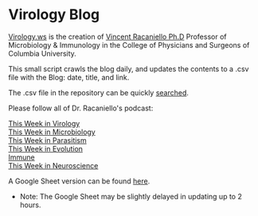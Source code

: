 # Virology Blog
[Virology.ws](https://www.virology.ws/)  is the creation of [Vincent Racaniello Ph.D](https://www.virology.ws/about/) Professor of Microbiology & Immunology in the College of Physicians and Surgeons of Columbia University.</br>

This small script crawls the blog daily, and updates the contents to a .csv file with the Blog: date, title, and link. </br> 

The .csv file in the repository can be quickly [searched](https://github.com/bbennett80/virology_blog/blob/main/virology_blog.csv). 

Please follow all of Dr. Racaniello's podcast:

[This Week in Virology](http://www.microbe.tv/twiv/) </br>
[This Week in Microbiology](http://www.microbe.tv/twim/) </br>
[This Week in Parasitism](http://www.microbe.tv/twip/) </br>
[This Week in Evolution](http://www.microbe.tv/twievo/) </br>
[Immune](https://www.microbe.tv/immune/) </br>
[This Week in Neuroscience](https://www.microbe.tv/twin/) </br>

A Google Sheet version can be found [here](https://docs.google.com/spreadsheets/d/15YhpqfOwC-oyK_OdBp9Rllv9V_eBniJzF3-oK2dzfog/edit?usp=sharing).
  - Note: The Google Sheet may be slightly delayed in updating up to 2 hours.
